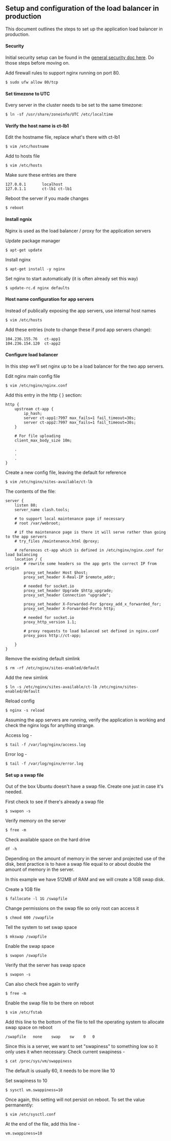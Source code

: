 ## Setup and configuration of the load balancer in production
This document outlines the steps to set up the application load balancer in production.

#### Security
Initial security setup can be found in the [general security doc here](doc/security.md). Do those steps before moving on.

Add firewall rules to support nginx running on port 80.

`$ sudo ufw allow 80/tcp`


#### Set timezone to UTC
Every server in the cluster needs to be set to the same timezone:

`$ ln -sf /usr/share/zoneinfo/UTC /etc/localtime`


#### Verify the host name is ct-lb1
Edit the hostname file, replace what's there with ct-lb1

`$ vim /etc/hostname`

Add to hosts file

`$ vim /etc/hosts`

Make sure these entries are there

````
127.0.0.1       localhost
127.0.1.1       ct-lb1 ct-lb1

````

Reboot the server if you made changes

`$ reboot`


#### Install ngnix
Nginx is used as the load balancer / proxy for the application servers

Update package manager

`$ apt-get update`

Install nginx

`$ apt-get install -y nginx`

Set nginx to start automatically (it is often already set this way)

`$ update-rc.d nginx defaults`

#### Host name configuration for app servers
Instead of publically exposing the app servers, use internal host names

`$ vim /etc/hosts`

Add these entries (note to change these if prod app servers change):

````
104.236.155.76   ct-app1
104.236.154.120  ct-app2
````


#### Configure load balancer
In this step we'll set nginx up to be a load balancer for the two app servers.

Edit nginx main config file

`$ vim /etc/nginx/nginx.conf`

Add this entry in the http {  } section:

````
http {
    upstream ct-app {
        ip_hash;
        server ct-app1:7997 max_fails=1 fail_timeout=30s;
        server ct-app2:7997 max_fails=1 fail_timeout=30s;
    }

    # For file uploading
    client_max_body_size 10m;
    
    .
    .
    .
}
````

Create a new config file, leaving the default for reference

`$ vim /etc/nginx/sites-available/ct-lb`

The contents of the file:

````
server {
    listen 80;
    server_name clash.tools;

    # to support local maintenance page if necessary
    # root /var/webroot;

    # if the maintenance page is there it will serve rather than going to the app servers
    # try_files /maintenance.html @proxy;

    # references ct-app which is defined in /etc/nginx/nginx.conf for load balancing
    location / {
        # rewrite some headers so the app gets the correct IP from origin
        proxy_set_header Host $host;
        proxy_set_header X-Real-IP $remote_addr;

        # needed for socket.io
        proxy_set_header Upgrade $http_upgrade;
        proxy_set_header Connection "upgrade";

        proxy_set_header X-Forwarded-For $proxy_add_x_forwarded_for;
        proxy_set_header X-Forwarded-Proto http;

        # needed for socket.io
        proxy_http_version 1.1;

        # proxy requests to load balanced set defined in nginx.conf
        proxy_pass http://ct-app;

    }
}
````

Remove the existing default simlink

`$ rm -rf /etc/nginx/sites-enabled/default`

Add the new simlink

`$ ln -s /etc/nginx/sites-available/ct-lb /etc/nginx/sites-enabled/default`

Reload config

`$ nginx -s reload`

Assuming the app servers are running, verify the application is working and check the nginx logs for anything strange.

Access log -

`$ tail -f /var/log/nginx/access.log`

Error log -

`$ tail -f /var/log/nginx/error.log`


#### Set up a swap file
Out of the box Ubuntu doesn't have a swap file. Create one just in case it's needed.

First check to see if there's already a swap file

`$ swapon -s`

Verify memory on the server

`$ free -m`

Check available space on the hard drive

`df -h`

Depending on the amount of memory in the server and projected use of the disk, best practice is to have a swap file equal to or about double the amount of memory in the server.

In this example we have 512MB of RAM and we will create a 1GB swap disk.

Create a 1GB file

`$ fallocate -l 1G /swapfile`

Change permissions on the swap file so only root can access it

`$ chmod 600 /swapfile`

Tell the system to set swap space

`$ mkswap /swapfile`

Enable the swap space

`$ swapon /swapfile`

Verify that the server has swap space

`$ swapon -s`

Can also check free again to verify

`$ free -m`

Enable the swap file to be there on reboot

`$ vim /etc/fstab`

Add this line to the bottom of the file to tell the operating system to allocate swap space on reboot

`/swapfile   none    swap    sw    0   0`

Since this is a server, we want to set "swapiness" to something low so it only uses it when necessary. Check current swapiness -

`$ cat /proc/sys/vm/swappiness`

The default is usually 60, it needs to be more like 10

Set swapiness to 10

`$ sysctl vm.swappiness=10`

Once again, this setting will not persist on reboot. To set the value permanently:

`$ vim /etc/sysctl.conf`

At the end of the file, add this line -

`vm.swappiness=10`


